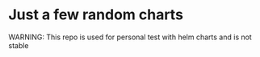 # Just a few random charts

WARNING: This repo is used for personal test with helm charts and is not stable
